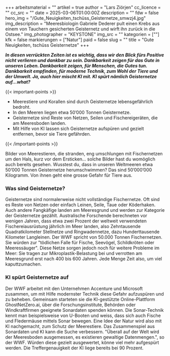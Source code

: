 +++
arbeitsmaterial = ""
artikel = true
author = "Lars Ziörjen"
cc_licence = ""
cc_src = ""
date = 2025-03-06T01:00:00Z
description = ""
fdw = false
hero_img = "/Gute_Neuigkeiten_tschüss_Geisternetze_smwzj4.jpg"
img_description = "Meeresbiologin Gabriele Dederer pult einen Krebs aus einem von Tauchern gesicherten Geisternetz und wirft ihn zurück in die Ostsee."
img_photographer = "KEYSTONE"
img_src = ""
kategorien = [""]
kfk = false
markierungen = ["Natur"]
paid = false
slug = ""
title = "Gute Neuigkeiten, tschüss Geisternetze"
+++

**_In diesen verrückten Zeiten ist es wichtig, dass wir den Blick fürs Positive nicht verlieren und dankbar zu sein. Dankbarkeit zeigen für das Gute in unseren Leben. Dankbarkeit zeigen, für Menschen, die Gutes tun. Dankbarkeit empfinden, für moderne Technik, zum Wohl der Tiere und der Umwelt. Ja, auch hier mischt KI mit. KI spürt nämlich Geisternetze auf…what?_**

{{< important-points >}}

<ul>

<li>Meerestiere und Korallen sind durch Geisternetze lebensgefährlich bedroht.</li>

<li>In den Meeren liegen etwa 50’000 Tonnen Geisternetze.</li>

<li>Geisternetze sind Reste von Netzen, Seilen und Fischereigeräten, die am Meeresboden landen.</li>

<li>Mit Hilfe von KI lassen sich Geisternetze aufspüren und gezielt entfernen, bevor sie Tiere gefährden.</li>

</ul>

{{< /important-points >}}

Bilder von Meerestieren, die stranden, eng umschlungen mit Fischernetzen um den Hals, kurz vor dem Ersticken… solche Bilder hast du womöglich auch bereits gesehen. Wusstest du, dass in unseren Weltmeeren etwa 50’000 Tonnen Geisternetze herumschwimmen? Das sind 50’000’000 Kilogramm. Von ihnen geht eine grosse Gefahr für Tiere aus. 

### Was sind Geisternetze?

Geisternetze sind normalerweise nicht vollständige Fischernetze. Oft sind es Reste von Netzen oder einfach Leinen, Seile, Taue oder Köderhaken. Auch andere Fangkäfige landen am Meeresgrund und werden zur Kategorie der Geisternetze gezählt. Australische Forschende berechneten vor wenigen Jahren, dass etwa zwei Prozent der weltweit verwendeten Fischereiausrüstung jährlich im Meer landen, also Zehntausende Quadratkilometer Stellnetze und Ringwadennetze, dazu Hunderttausende Kilometer Langleinen. Der WWF spricht von 50.000 Tonnen Fischernetzen. Sie würden zur "tödlichen Falle für Fische, Seevögel, Schildkröten oder Meeressäuger". Diese Netze sorgen jedoch noch für weitere Probleme im Meer: Sie tragen zur Mikroplastik-Belastung bei und verrotten am Meeresgrund erst nach 400 bis 600 Jahren. Jede Menge Zeit also, um viel kaputtzumachen.

### KI spürt Geisternetze auf

Der WWF arbeitet mit den Unternehmen Accenture und Microsoft zusammen, um mit Hilfe modernster Technik diese Gefahr aufzuspüren und zu beheben. Gemeinsam starteten sie die KI-gestützte Online-Plattform GhostNetZero.ai, über die Forschungsinstitute, Behörden oder Windkraftfirmen geeignete Sonardaten spenden können. Die Sonar-Technik kennt man beispielsweise von U-Booten und weiss, dass sich auch Fische und Fledermäuse mittels Sonar bewegen. Eine Idee der Natur wird also mit KI nachgemacht, zum Schutz der Meerestiere. Das Zusammenspiel aus Sonardaten und KI kann die Suche verbessern. "Überall auf der Welt wird der Meeresboden ausgemessen, es existieren gewaltige Datenmengen.", so der WWF. Würden diese gezielt ausgewertet, könne viel mehr aufgespürt werden. Die Treffergenauigkeit der KI liege bereits bei 90 Prozent.